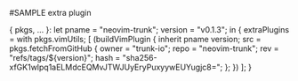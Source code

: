 #SAMPLE extra plugin

{ pkgs, ... }:
let
  pname = "neovim-trunk";
  version = "v0.1.3";
in
{
  extraPlugins = with pkgs.vimUtils; [
    (buildVimPlugin {
      inherit pname version;
      src = pkgs.fetchFromGitHub {
        owner = "trunk-io";
        repo = "neovim-trunk";
        rev = "refs/tags/${version}";
        hash = "sha256-xfGK1wlpq1aELMdcEQMvJTWJUyEryPuxyywEUYugjc8=";
      };
    })
  ];
}
